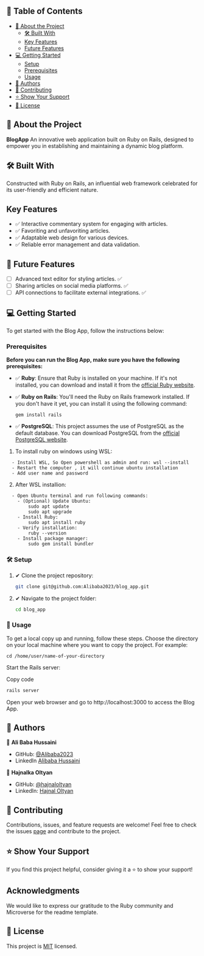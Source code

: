 
## 📗 Table of Contents

- [📖 About the Project](#about-project)
  - [🛠 Built With](#built-with)
  - [Key Features](#key-features)
  - [Future Features](#future-project)
- [💻 Getting Started](#getting-started)
  - [Setup](#setup)
  - [Prerequisites](#prerequisites)
  - [Usage](#usage)
- [👥 Authors](#authors)
- [🤝 Contributing](#contributing)
- [⭐️ Show Your Support](#support)
- [📜 License](#license)

## 📖 About the Project <a name="about-project"></a>

**BlogApp** An innovative web application built on Ruby on Rails, designed to empower you in establishing and maintaining a dynamic blog platform.


## 🛠 Built With <a name="built-with"></a>

Constructed with Ruby on Rails, an influential web framework celebrated for its user-friendly and efficient nature.


##  Key Features <a name="key-features"></a>

- ✅ Interactive commentary system for engaging with articles.
- ✅ Favoriting and unfavoriting articles.
- ✅ Adaptable web design for various devices.
- ✅ Reliable error management and data validation.


## 🔭 Future Features <a name="future-project"></a>
- [ ] Advanced text editor for styling articles. ✅
- [ ] Sharing articles on social media platforms. ✅
- [ ] API connections to facilitate external integrations. ✅

## 💻 Getting Started <a name="getting-started"></a>

To get started with the Blog App, follow the instructions below:

### Prerequisites <a name="prerequisites"></a>
**Before you can run the Blog App, make sure you have the following prerequisites:**

- ✅ **Ruby**: Ensure that Ruby is installed on your machine. If it's not installed, you can download and install it from the [official Ruby website](https://www.ruby-lang.org/en/documentation/installation/).

- ✅ **Ruby on Rails**: You'll need the Ruby on Rails framework installed. If you don't have it yet, you can install it using the following command:
  ```
  gem install rails
  ```
- ✅ **PostgreSQL**: This project assumes the use of PostgreSQL as the default database. You can download PostgreSQL from the [official PostgreSQL website](https://www.postgresql.org/download/).

1. To install ruby on windows using WSL:
```
  - Install WSL, So Open powershell as admin and run: wsl --install
  - Restart the computer , it will continue ubuntu installation
  - Add user name and password
```

2. After WSL installion:
```
  - Open Ubuntu terminal and run following commands:
    - (Optional) Update Ubuntu: 
        sudo apt update
        sudo apt upgrade
    - Install Ruby:
        sudo apt install ruby
    - Verify installation:
        ruby --version
    - Install package manager:
        sudo gem install bundler
```

### 🛠 Setup <a name="setup"></a>

1. ✔ Clone the project repository:

   ```bash
   git clone git@github.com:Alibaba2023/blog_app.git
    ```
2. ✔ Navigate to the project folder:

    ```bash
    cd blog_app
    ```

### 📖 Usage <a name="usage"></a>

To get a local copy up and running, follow these steps.
Choose the directory on your local machine where you want to copy the project. For example:

```
cd /home/user/name-of-your-directory
```

Start the Rails server:

Copy code
```bash
rails server
```
Open your web browser and go to http://localhost:3000 to access the Blog App.

## 👥 Authors <a name="authors"></a>

👤 **Ali Baba Hussaini**

- GitHub: [@Alibaba2023](https://github.com/Alibaba2023/)
- LinkedIn [Alibaba Hussaini](https://www.linkedin.com/in/ali-baba-hussaini-630607267/)
  
👤 **Hajnalka Oltyan**

- GitHub: [@hajnaloltyan](https://github.com/hajnaloltyan)
- LinkedIn: [Hajnal Oltyan](https://www.linkedin.com/in/hajnalka-oltyan/)

## 🤝 Contributing <a name="contributing"></a>

Contributions, issues, and feature requests are welcome! 
Feel free to check the issues [page](https://github.com/Alibaba2023/blog_app/issues) and contribute to the project.

## ⭐️ Show Your Support <a name="support"></a>
If you find this project helpful, consider giving it a ⭐️ to show your support!

## Acknowledgments <a name="acknowledgements"></a>

We would like to express our gratitude to the Ruby community and Microverse for the readme template.


## 📜 License <a name="license"></a>
This project is [MIT](./LICENSE) licensed.

